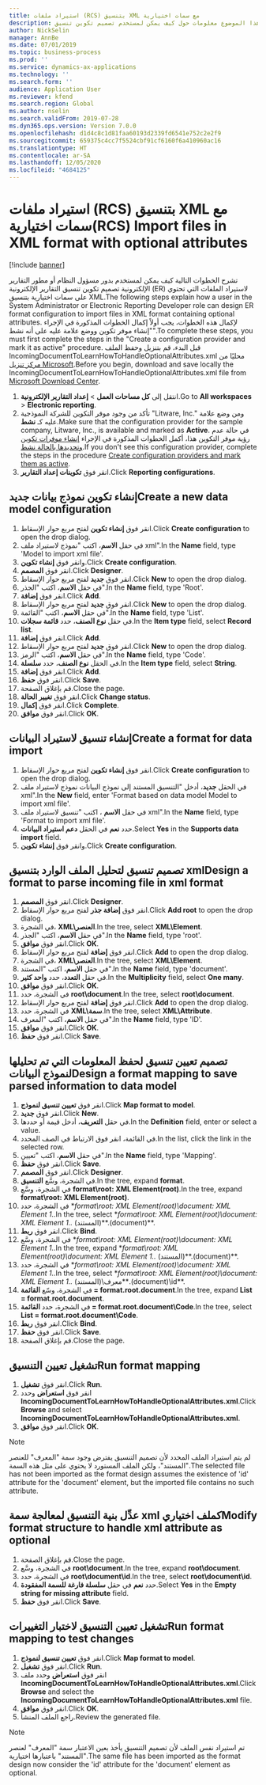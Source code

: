 ```yaml
---
title: استيراد ملفات (RCS) بتنسيق XML مع سمات اختيارية
description: يوفر هذا الموضوع معلومات حول كيف يمكن لمستخدم تصميم تكوين تنسيق ER لاستيراد الملفات بتنسيق XML والذي يحتوي على سمات اختيارية.
author: NickSelin
manager: AnnBe
ms.date: 07/01/2019
ms.topic: business-process
ms.prod: ''
ms.service: dynamics-ax-applications
ms.technology: ''
ms.search.form: ''
audience: Application User
ms.reviewer: kfend
ms.search.region: Global
ms.author: nselin
ms.search.validFrom: 2019-07-28
ms.dyn365.ops.version: Version 7.0.0
ms.openlocfilehash: d1d4c8c1d81faa60193d2339fd6541e752c2e2f9
ms.sourcegitcommit: 659375c4cc7f5524cbf91cf6160f6a410960ac16
ms.translationtype: HT
ms.contentlocale: ar-SA
ms.lasthandoff: 12/05/2020
ms.locfileid: "4684125"
---
```

# <a name="rcs-import-files-in-xml-format-with-optional-attributes"></a><span data-ttu-id="bc199-103">استيراد ملفات (RCS) بتنسيق XML مع سمات اختيارية</span><span class="sxs-lookup"><span data-stu-id="bc199-103">(RCS) Import files in XML format with optional attributes</span></span>

[!include [banner](../../includes/banner.md)]

<span data-ttu-id="bc199-104">تشرح الخطوات التالية كيف يمكن لمستخدم بدور مسؤول النظام أو مطور التقارير الإلكترونية تصميم تكوين تنسيق التقارير الإلكترونية (ER) لاستيراد الملفات التي تحتوي على سمات اختيارية بتنسيق XML.</span><span class="sxs-lookup"><span data-stu-id="bc199-104">The following steps explain how a user in the System Administrator or Electronic Reporting Developer role can design ER format configuration to import files in XML format containing optional attributes.</span></span> <span data-ttu-id="bc199-105">لإكمال هذه الخطوات، يجب أولاً إكمال الخطوات المذكورة في الإجراء "إنشاء موفر تكوين ووضع علامة عليه على أنه نشط".</span><span class="sxs-lookup"><span data-stu-id="bc199-105">To complete these steps, you must first complete the steps in the "Create a configuration provider and mark it as active" procedure.</span></span> <span data-ttu-id="bc199-106">قبل البدء، قم بتنزيل وحفظ الملف IncomingDocumentToLearnHowToHandleOptionalAttributes.xml محليًا من [مركز تنزيل Microsoft](https://go.microsoft.com/fwlink/?linkid=874684).</span><span class="sxs-lookup"><span data-stu-id="bc199-106">Before you begin, download and save locally the IncomingDocumentToLearnHowToHandleOptionalAttributes.xml file from [Microsoft Download Center](https://go.microsoft.com/fwlink/?linkid=874684).</span></span>

1.    <span data-ttu-id="bc199-107">انتقل إلى **كل مساحات العمل‬** > **إعداد التقارير الإلكترونية**.</span><span class="sxs-lookup"><span data-stu-id="bc199-107">Go to **All workspaces** > **Electronic reporting**.</span></span>
2.    <span data-ttu-id="bc199-108">تأكد من وجود موفر التكوين للشركة النموذجية "Litware, Inc." ومن وضع علامة عليه كـ **نشط**.</span><span class="sxs-lookup"><span data-stu-id="bc199-108">Make sure that the configuration provider for the sample company, Litware, Inc., is available and marked as **Active**.</span></span> <span data-ttu-id="bc199-109">في حالة عدم رؤية موفر التكوين هذا، أكمل الخطوات المذكورة في الإجراء [إنشاء موفرات تكوين وتحديدها بالحالة نشط‬](er-configuration-provider-mark-it-active-2016-11.md).</span><span class="sxs-lookup"><span data-stu-id="bc199-109">If you don't see this configuration provider, complete the steps in the procedure [Create configuration providers and mark them as active](er-configuration-provider-mark-it-active-2016-11.md).</span></span>
3.    <span data-ttu-id="bc199-110">انقر فوق **تكوينات إعداد التقارير‬**.</span><span class="sxs-lookup"><span data-stu-id="bc199-110">Click **Reporting configurations**.</span></span>

## <a name="create-a-new-data-model-configuration"></a><span data-ttu-id="bc199-111">إنشاء تكوين نموذج بيانات جديد</span><span class="sxs-lookup"><span data-stu-id="bc199-111">Create a new data model configuration</span></span>
1.    <span data-ttu-id="bc199-112">انقر فوق **إنشاء تكوين** لفتح مربع حوار الإسقاط‬.</span><span class="sxs-lookup"><span data-stu-id="bc199-112">Click **Create configuration** to open the drop dialog.</span></span>
2.    <span data-ttu-id="bc199-113">في حقل **الاسم**، اكتب "نموذج لاستيراد ملف xml".</span><span class="sxs-lookup"><span data-stu-id="bc199-113">In the **Name** field, type 'Model to import xml file'.</span></span>
3.    <span data-ttu-id="bc199-114">وانقر فوق **إنشاء تكوين**.</span><span class="sxs-lookup"><span data-stu-id="bc199-114">Click **Create configuration**.</span></span>
4.    <span data-ttu-id="bc199-115">انقر فوق **المصمم**.</span><span class="sxs-lookup"><span data-stu-id="bc199-115">Click **Designer**.</span></span>
5.    <span data-ttu-id="bc199-116">انقر فوق **جديد**  لفتح مربع حوار الإسقاط‬.</span><span class="sxs-lookup"><span data-stu-id="bc199-116">Click **New** to open the drop dialog.</span></span>
6.    <span data-ttu-id="bc199-117">في حقل **الاسم**، اكتب "الجذر"‬.</span><span class="sxs-lookup"><span data-stu-id="bc199-117">In the **Name** field, type 'Root'.</span></span>
7.    <span data-ttu-id="bc199-118">انقر فوق **إضافة**.</span><span class="sxs-lookup"><span data-stu-id="bc199-118">Click **Add**.</span></span>
8.    <span data-ttu-id="bc199-119">انقر فوق **جديد**  لفتح مربع حوار الإسقاط‬.</span><span class="sxs-lookup"><span data-stu-id="bc199-119">Click **New** to open the drop dialog.</span></span>
9.    <span data-ttu-id="bc199-120">في حقل **الاسم**، اكتب "القائمة"‬.</span><span class="sxs-lookup"><span data-stu-id="bc199-120">In the **Name** field, type 'List'.</span></span>
10.    <span data-ttu-id="bc199-121">في حقل **نوع الصنف**، حدد **قائمة سجلات**.</span><span class="sxs-lookup"><span data-stu-id="bc199-121">In the **Item type** field, select **Record list**.</span></span>
11.    <span data-ttu-id="bc199-122">انقر فوق **إضافة**.</span><span class="sxs-lookup"><span data-stu-id="bc199-122">Click **Add**.</span></span>
12.    <span data-ttu-id="bc199-123">انقر فوق **جديد**  لفتح مربع حوار الإسقاط‬.</span><span class="sxs-lookup"><span data-stu-id="bc199-123">Click **New** to open the drop dialog.</span></span>
13.    <span data-ttu-id="bc199-124">في حقل **الاسم**، اكتب "الرمز".</span><span class="sxs-lookup"><span data-stu-id="bc199-124">In the **Name** field, type 'Code'.</span></span>
14.    <span data-ttu-id="bc199-125">في الحقل **نوع الصنف**، حدد **سلسلة**.</span><span class="sxs-lookup"><span data-stu-id="bc199-125">In the **Item type** field, select **String**.</span></span>
15.    <span data-ttu-id="bc199-126">انقر فوق **إضافة**.</span><span class="sxs-lookup"><span data-stu-id="bc199-126">Click **Add**.</span></span>
16.    <span data-ttu-id="bc199-127">انقر فوق **حفظ**.</span><span class="sxs-lookup"><span data-stu-id="bc199-127">Click **Save**.</span></span>
17.    <span data-ttu-id="bc199-128">قم بإغلاق الصفحة.</span><span class="sxs-lookup"><span data-stu-id="bc199-128">Close the page.</span></span>
18.    <span data-ttu-id="bc199-129">انقر فوق **تغيير الحالة**.</span><span class="sxs-lookup"><span data-stu-id="bc199-129">Click **Change status**.</span></span>
19.    <span data-ttu-id="bc199-130">انقر فوق **إكمال**.</span><span class="sxs-lookup"><span data-stu-id="bc199-130">Click **Complete**.</span></span>
20.    <span data-ttu-id="bc199-131">انقر فوق **موافق**.</span><span class="sxs-lookup"><span data-stu-id="bc199-131">Click **OK**.</span></span>

## <a name="create-a-format-for-data-import"></a><span data-ttu-id="bc199-132">إنشاء تنسيق لاستيراد البيانات</span><span class="sxs-lookup"><span data-stu-id="bc199-132">Create a format for data import</span></span>
1.    <span data-ttu-id="bc199-133">انقر فوق **إنشاء تكوين** لفتح مربع حوار الإسقاط‬.</span><span class="sxs-lookup"><span data-stu-id="bc199-133">Click **Create configuration** to open the drop dialog.</span></span>
2.    <span data-ttu-id="bc199-134">في الحقل **جديد**، أدخل "التنسيق المستند إلى نموذج البيانات نموذج لاستيراد ملف xml".</span><span class="sxs-lookup"><span data-stu-id="bc199-134">In the **New** field, enter 'Format based on data model Model to import xml file'.</span></span>
3.    <span data-ttu-id="bc199-135">في حقل **الاسم** ، اكتب "تنسيق لاستيراد ملف xml".</span><span class="sxs-lookup"><span data-stu-id="bc199-135">In the **Name** field, type 'Format to import xml file'.</span></span>
4.    <span data-ttu-id="bc199-136">حدد **نعم** في الحقل **دعم استيراد البيانات**.</span><span class="sxs-lookup"><span data-stu-id="bc199-136">Select **Yes** in the **Supports data import** field.</span></span>
5.    <span data-ttu-id="bc199-137">وانقر فوق **إنشاء تكوين**.</span><span class="sxs-lookup"><span data-stu-id="bc199-137">Click **Create configuration**.</span></span>

## <a name="design-a-format-to-parse-incoming-file-in-xml-format"></a><span data-ttu-id="bc199-138">تصميم تنسيق لتحليل الملف الوارد بتنسيق xml</span><span class="sxs-lookup"><span data-stu-id="bc199-138">Design a format to parse incoming file in xml format</span></span>
1.    <span data-ttu-id="bc199-139">انقر فوق **المصمم**.</span><span class="sxs-lookup"><span data-stu-id="bc199-139">Click **Designer**.</span></span>
2.    <span data-ttu-id="bc199-140">انقر فوق **إضافة جذر** لفتح مربع حوار الإسقاط‬.</span><span class="sxs-lookup"><span data-stu-id="bc199-140">Click **Add root** to open the drop dialog.</span></span>
3.    <span data-ttu-id="bc199-141">في الشجرة، **XML\العنصر**.</span><span class="sxs-lookup"><span data-stu-id="bc199-141">In the tree, select **XML\Element**.</span></span>
4.    <span data-ttu-id="bc199-142">في حقل **الاسم**، اكتب "الجذر"‬.</span><span class="sxs-lookup"><span data-stu-id="bc199-142">In the **Name** field, type 'root'.</span></span>
5.    <span data-ttu-id="bc199-143">انقر فوق **موافق**.</span><span class="sxs-lookup"><span data-stu-id="bc199-143">Click **OK**.</span></span>
6.    <span data-ttu-id="bc199-144">انقر فوق **إضافة** لفتح مربع حوار الإسقاط.</span><span class="sxs-lookup"><span data-stu-id="bc199-144">Click **Add** to open the drop dialog.</span></span>
7.    <span data-ttu-id="bc199-145">في الشجرة، **XML\العنصر**.</span><span class="sxs-lookup"><span data-stu-id="bc199-145">In the tree, select **XML\Element**.</span></span>
8.    <span data-ttu-id="bc199-146">في حقل **الاسم**، اكتب "المستند".</span><span class="sxs-lookup"><span data-stu-id="bc199-146">In the **Name** field, type 'document'.</span></span>
9.    <span data-ttu-id="bc199-147">في حقل **التعدد**، حدد **واحد كثير‬**.</span><span class="sxs-lookup"><span data-stu-id="bc199-147">In the **Multiplicity** field, select **One many**.</span></span>
10.    <span data-ttu-id="bc199-148">انقر فوق **موافق**.</span><span class="sxs-lookup"><span data-stu-id="bc199-148">Click **OK**.</span></span>
11.    <span data-ttu-id="bc199-149">في الشجرة، حدد **root\document**.</span><span class="sxs-lookup"><span data-stu-id="bc199-149">In the tree, select **root\document**.</span></span>
12.    <span data-ttu-id="bc199-150">انقر فوق **إضافة** لفتح مربع حوار الإسقاط.</span><span class="sxs-lookup"><span data-stu-id="bc199-150">Click **Add** to open the drop dialog.</span></span>
13.    <span data-ttu-id="bc199-151">في الشجرة، حدد **XML\سمة**.</span><span class="sxs-lookup"><span data-stu-id="bc199-151">In the tree, select **XML\Attribute**.</span></span>
14.    <span data-ttu-id="bc199-152">في حقل **الاسم**، اكتب "المعرف".</span><span class="sxs-lookup"><span data-stu-id="bc199-152">In the **Name** field, type 'ID'.</span></span>
15.    <span data-ttu-id="bc199-153">انقر فوق **موافق**.</span><span class="sxs-lookup"><span data-stu-id="bc199-153">Click **OK**.</span></span>
16.    <span data-ttu-id="bc199-154">انقر فوق **حفظ**.</span><span class="sxs-lookup"><span data-stu-id="bc199-154">Click **Save**.</span></span>

## <a name="design-a-format-mapping-to-save-parsed-information-to-data-model"></a><span data-ttu-id="bc199-155">تصميم تعيين تنسيق لحفظ المعلومات التي تم تحليلها لنموذج البيانات</span><span class="sxs-lookup"><span data-stu-id="bc199-155">Design a format mapping to save parsed information to data model</span></span>
1. <span data-ttu-id="bc199-156">انقر فوق **تعيين تنسيق لنموذج‬**.</span><span class="sxs-lookup"><span data-stu-id="bc199-156">Click **Map format to model**.</span></span>
2. <span data-ttu-id="bc199-157">انقر فوق **جديد**.</span><span class="sxs-lookup"><span data-stu-id="bc199-157">Click **New**.</span></span>
3. <span data-ttu-id="bc199-158">في حقل **التعريف**، أدخل قيمة أو حددها.</span><span class="sxs-lookup"><span data-stu-id="bc199-158">In the **Definition** field, enter or select a value.</span></span>
4. <span data-ttu-id="bc199-159">في القائمة، انقر فوق الارتباط في الصف المحدد.</span><span class="sxs-lookup"><span data-stu-id="bc199-159">In the list, click the link in the selected row.</span></span>
5. <span data-ttu-id="bc199-160">في حقل **الاسم**، اكتب "تعيين".</span><span class="sxs-lookup"><span data-stu-id="bc199-160">In the **Name** field, type 'Mapping'.</span></span>
6. <span data-ttu-id="bc199-161">انقر فوق **حفظ**.</span><span class="sxs-lookup"><span data-stu-id="bc199-161">Click **Save**.</span></span>
7. <span data-ttu-id="bc199-162">انقر فوق **المصمم**.</span><span class="sxs-lookup"><span data-stu-id="bc199-162">Click **Designer**.</span></span>
8. <span data-ttu-id="bc199-163">في الشجرة، وسَّع **التنسيق**.</span><span class="sxs-lookup"><span data-stu-id="bc199-163">In the tree, expand **format**.</span></span>
9. <span data-ttu-id="bc199-164">في الشجرة، وسَّع **format\root: XML Element(root)**.</span><span class="sxs-lookup"><span data-stu-id="bc199-164">In the tree, expand **format\root: XML Element(root)**.</span></span>
10.    <span data-ttu-id="bc199-165">في الشجرة، حدد \**format\root: XML Element(root)\document: XML Element 1..*</span><span class="sxs-lookup"><span data-stu-id="bc199-165">In the tree, select \**format\root: XML Element(root)\document: XML Element 1..*</span></span> <span data-ttu-id="bc199-166">(المستند)\*\*.</span><span class="sxs-lookup"><span data-stu-id="bc199-166">(document)\*\*.</span></span>
11.    <span data-ttu-id="bc199-167">انقر فوق **ربط**.</span><span class="sxs-lookup"><span data-stu-id="bc199-167">Click **Bind**.</span></span>
12.    <span data-ttu-id="bc199-168">في الشجرة، وسَّع \**format\root: XML Element(root)\document: XML Element 1..*</span><span class="sxs-lookup"><span data-stu-id="bc199-168">In the tree, expand \**format\root: XML Element(root)\document: XML Element 1..*</span></span> <span data-ttu-id="bc199-169">(المستند)\*\*.</span><span class="sxs-lookup"><span data-stu-id="bc199-169">(document)\*\*.</span></span>
13.    <span data-ttu-id="bc199-170">في الشجرة، حدد \**format\root: XML Element(root)\document: XML Element 1..*</span><span class="sxs-lookup"><span data-stu-id="bc199-170">In the tree, select \**format\root: XML Element(root)\document: XML Element 1..*</span></span> <span data-ttu-id="bc199-171">(المستند)\معرف\*\*.</span><span class="sxs-lookup"><span data-stu-id="bc199-171">(document)\id\*\*.</span></span>
14.    <span data-ttu-id="bc199-172">في الشجرة، وسّع **القائمة = format.root.document**.</span><span class="sxs-lookup"><span data-stu-id="bc199-172">In the tree, expand **List = format.root.document**.</span></span>
15.    <span data-ttu-id="bc199-173">في الشجرة، حدد **القائمة = format.root.document\Code**.</span><span class="sxs-lookup"><span data-stu-id="bc199-173">In the tree, select **List = format.root.document\Code**.</span></span>
16.    <span data-ttu-id="bc199-174">انقر فوق **ربط**.</span><span class="sxs-lookup"><span data-stu-id="bc199-174">Click **Bind**.</span></span>
17.    <span data-ttu-id="bc199-175">انقر فوق **حفظ**.</span><span class="sxs-lookup"><span data-stu-id="bc199-175">Click **Save**.</span></span>
18.    <span data-ttu-id="bc199-176">قم بإغلاق الصفحة.</span><span class="sxs-lookup"><span data-stu-id="bc199-176">Close the page.</span></span>
 
## <a name="run-format-mapping"></a><span data-ttu-id="bc199-177">تشغيل تعيين التنسيق</span><span class="sxs-lookup"><span data-stu-id="bc199-177">Run format mapping</span></span>
1. <span data-ttu-id="bc199-178">انقر فوق **تشغيل**.</span><span class="sxs-lookup"><span data-stu-id="bc199-178">Click **Run**.</span></span>
2. <span data-ttu-id="bc199-179">انقر فوق **استعراض** وحدد **IncomingDocumentToLearnHowToHandleOptionalAttributes.xml**.</span><span class="sxs-lookup"><span data-stu-id="bc199-179">Click **Browse** and select **IncomingDocumentToLearnHowToHandleOptionalAttributes.xml**.</span></span>
3. <span data-ttu-id="bc199-180">انقر فوق **موافق**.</span><span class="sxs-lookup"><span data-stu-id="bc199-180">Click **OK**.</span></span>

> [!NOTE]
> <span data-ttu-id="bc199-181">لم يتم استيراد الملف المحدد لأن تصميم التنسيق يفترض وجود سمة "المعرف" للعنصر "المستند"، ولكن الملف المستورد لا يحتوي على مثل هذه السمة.</span><span class="sxs-lookup"><span data-stu-id="bc199-181">The selected file has not been imported as the format design assumes the existence of 'id' attribute for the 'document' element, but the imported file contains no such attribute.</span></span>

## <a name="modify-format-structure-to-handle-xml-attribute-as-optional"></a><span data-ttu-id="bc199-182">عدِّل بنية التنسيق لمعالجة سمة xml كملف اختياري</span><span class="sxs-lookup"><span data-stu-id="bc199-182">Modify format structure to handle xml attribute as optional</span></span>
1. <span data-ttu-id="bc199-183">قم بإغلاق الصفحة.</span><span class="sxs-lookup"><span data-stu-id="bc199-183">Close the page.</span></span>
2. <span data-ttu-id="bc199-184">في الشجرة، وسَّع **root\document**.</span><span class="sxs-lookup"><span data-stu-id="bc199-184">In the tree, expand **root\document**.</span></span>
3. <span data-ttu-id="bc199-185">في الشجرة، حدد **root\document\id**.</span><span class="sxs-lookup"><span data-stu-id="bc199-185">In the tree, select **root\document\id**.</span></span>
4. <span data-ttu-id="bc199-186">حدد **نعم** في حقل **سلسلة فارغة للسمة المفقودة**.</span><span class="sxs-lookup"><span data-stu-id="bc199-186">Select **Yes** in the **Empty string for missing attribute** field.</span></span>
5. <span data-ttu-id="bc199-187">انقر فوق **حفظ**.</span><span class="sxs-lookup"><span data-stu-id="bc199-187">Click **Save**.</span></span>
 
## <a name="run-format-mapping-to-test-changes"></a><span data-ttu-id="bc199-188">تشغيل تعيين التنسيق لاختبار التغييرات</span><span class="sxs-lookup"><span data-stu-id="bc199-188">Run format mapping to test changes</span></span>
1. <span data-ttu-id="bc199-189">انقر فوق **تعيين تنسيق لنموذج‬**.</span><span class="sxs-lookup"><span data-stu-id="bc199-189">Click **Map format to model**.</span></span>
2. <span data-ttu-id="bc199-190">انقر فوق **تشغيل**.</span><span class="sxs-lookup"><span data-stu-id="bc199-190">Click **Run**.</span></span>
3. <span data-ttu-id="bc199-191">انقر فوق **استعراض** وحدد ملف **IncomingDocumentToLearnHowToHandleOptionalAttributes.xml**.</span><span class="sxs-lookup"><span data-stu-id="bc199-191">Click **Browse** and select the **IncomingDocumentToLearnHowToHandleOptionalAttributes.xml** file.</span></span>
4. <span data-ttu-id="bc199-192">انقر فوق **موافق**.</span><span class="sxs-lookup"><span data-stu-id="bc199-192">Click **OK**.</span></span>
5. <span data-ttu-id="bc199-193">راجع الملف المنشأ.</span><span class="sxs-lookup"><span data-stu-id="bc199-193">Review the generated file.</span></span> 

> [!NOTE]
> <span data-ttu-id="bc199-194">تم استيراد نفس الملف لأن تصميم التنسيق يأخذ بعين الاعتبار سمة "المعرف" لعنصر "المستند" باعتبارها اختيارية.</span><span class="sxs-lookup"><span data-stu-id="bc199-194">The same file has been imported as the format design now consider the 'id' attribute for the 'document' element as optional.</span></span>
